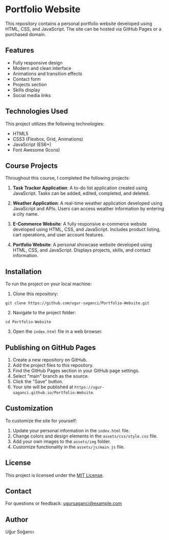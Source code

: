# Portfolio Website

This repository contains a personal portfolio website developed using HTML, CSS, and JavaScript. The site can be hosted via GitHub Pages or a purchased domain.

## Features

- Fully responsive design
- Modern and clean interface
- Animations and transition effects
- Contact form
- Projects section
- Skills display
- Social media links

## Technologies Used

This project utilizes the following technologies:

- HTML5
- CSS3 (Flexbox, Grid, Animations)
- JavaScript (ES6+)
- Font Awesome (Icons)

## Course Projects

Throughout this course, I completed the following projects:

1. **Task Tracker Application**: A to-do list application created using JavaScript. Tasks can be added, edited, completed, and deleted.

2. **Weather Application**: A real-time weather application developed using JavaScript and APIs. Users can access weather information by entering a city name.

3. **E-Commerce Website**: A fully responsive e-commerce website developed using HTML, CSS, and JavaScript. Includes product listing, cart operations, and user account features.

4. **Portfolio Website**: A personal showcase website developed using HTML, CSS, and JavaScript. Displays projects, skills, and contact information.

## Installation

To run the project on your local machine:

1. Clone this repository:
```
git clone https://github.com/ugur-saganci/Portfolio-Website.git
```

2. Navigate to the project folder:
```
cd Portfolio-Website
```

3. Open the `index.html` file in a web browser.

## Publishing on GitHub Pages

1. Create a new repository on GitHub.
2. Add the project files to this repository.
3. Find the GitHub Pages section in your GitHub page settings.
4. Select "main" branch as the source.
5. Click the "Save" button.
6. Your site will be published at `https://ugur-saganci.github.io/Portfolio-Website`.

## Customization

To customize the site for yourself:

1. Update your personal information in the `index.html` file.
2. Change colors and design elements in the `assets/css/style.css` file.
3. Add your own images to the `assets/img` folder.
4. Customize functionality in the `assets/js/main.js` file.

## License

This project is licensed under the [MIT License](LICENSE).

## Contact

For questions or feedback: ugursaganci@example.com

## Author

Uğur Soğancı 